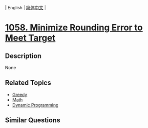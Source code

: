 
| English | [简体中文](README.md) |

# [1058. Minimize Rounding Error to Meet Target](https://leetcode-cn.com/problems/minimize-rounding-error-to-meet-target/)

## Description

None

## Related Topics

- [Greedy](https://leetcode-cn.com/tag/greedy)
- [Math](https://leetcode-cn.com/tag/math)
- [Dynamic Programming](https://leetcode-cn.com/tag/dynamic-programming)

## Similar Questions


